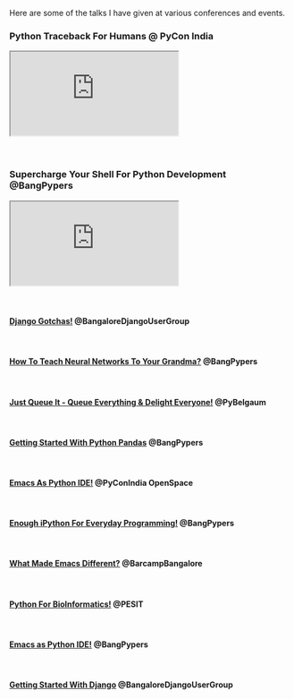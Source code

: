 <!--
.. title: Tech Talks
.. slug: talks
.. date: 2017-08-24 13:29:59 UTC
.. tags: tech
.. category: talks
.. link:
.. description: Talks given by chillar anand at various conferences
.. type: text
-->


Here are some of the talks I have given at various conferences and events.

### Python Traceback For Humans @ PyCon India

<div class="embed-responsive embed-responsive-16by9">
<iframe class="embed-responsive-item" src="https://www.youtube.com/embed/EGhG8VEatBE" allowfullscreen>
</iframe>
</div>

<br />
<br />


### Supercharge Your Shell For Python Development @BangPypers

<div class="embed-responsive embed-responsive-16by9">
<iframe class="embed-responsive-item" src="https://www.youtube.com/embed/lvmJ0tWCjFA" allowfullscreen>
</iframe>
</div>

<br />
<br />


#### [Django Gotchas!](http://chillaranand.github.io/django-gotcha/) @BangaloreDjangoUserGroup

<br />


#### [How To Teach Neural Networks To Your Grandma?](https://chillaranand.github.io/neural-networks-101/) @BangPypers
<br />


#### [Just Queue It - Queue Everything & Delight Everyone!](http://chillaranand.github.io/just-queue-it/) @PyBelgaum
<br />


#### [Getting Started With Python Pandas](http://chillaranand.github.io/pandas-101/) @BangPypers
<br />


#### [Emacs As Python IDE!](http://chillaranand.github.io/emacs-py-ide/) @PyConIndia OpenSpace
<br />


#### [Enough iPython For Everyday Programming!](http://chillaranand.github.io/everyday-ipython/) @BangPypers
<br />


#### [What Made Emacs Different?](http://chillaranand.github.io/emacs-different/) @BarcampBangalore
<br />



#### [Python For BioInformatics!](http://chillaranand.github.io/py-bio/) @PESIT
<br />



#### [Emacs as Python IDE!](http://chillaranand.github.io/emacs-py-ide/) @BangPypers
<br />



#### [Getting Started With Django](http://chillaranand.github.io/django-bookmarks/) @BangaloreDjangoUserGroup
<br />

